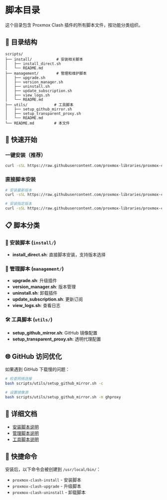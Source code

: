# 脚本目录

这个目录包含 Proxmox Clash 插件的所有脚本文件，按功能分类组织。

## 📁 目录结构

```
scripts/
├── install/           # 安装相关脚本
│   ├── install_direct.sh
│   └── README.md
├── management/        # 管理和维护脚本
│   ├── upgrade.sh
│   ├── version_manager.sh
│   ├── uninstall.sh
│   ├── update_subscription.sh
│   ├── view_logs.sh
│   └── README.md
├── utils/            # 工具脚本
│   ├── setup_github_mirror.sh
│   ├── setup_transparent_proxy.sh
│   └── README.md
└── README.md         # 本文件
```

## 🚀 快速开始

### 一键安装（推荐）
```bash
curl -sSL https://raw.githubusercontent.com/proxmox-libraries/proxmox-clash-plugin/main/install.sh | sudo bash
```

### 直接脚本安装
```bash
# 安装最新版本
curl -sSL https://raw.githubusercontent.com/proxmox-libraries/proxmox-clash-plugin/main/scripts/install/install_direct.sh | sudo bash

# 安装指定版本
curl -sSL https://raw.githubusercontent.com/proxmox-libraries/proxmox-clash-plugin/main/scripts/install/install_direct.sh | sudo bash -s -- v1.1.0
```

## 📋 脚本分类

### 🔧 安装脚本 (`install/`)
- **install_direct.sh**: 直接脚本安装，支持版本选择

### 🔄 管理脚本 (`management/`)
- **upgrade.sh**: 升级插件
- **version_manager.sh**: 版本管理
- **uninstall.sh**: 卸载插件
- **update_subscription.sh**: 更新订阅
- **view_logs.sh**: 查看日志

### 🛠️ 工具脚本 (`utils/`)
- **setup_github_mirror.sh**: GitHub 镜像配置
- **setup_transparent_proxy.sh**: 透明代理配置

## 🌐 GitHub 访问优化

如果遇到 GitHub 下载慢的问题：

```bash
# 检查网络连接
bash scripts/utils/setup_github_mirror.sh -c

# 设置镜像源
bash scripts/utils/setup_github_mirror.sh -m ghproxy
```

## 📖 详细文档

- [安装脚本说明](install/README.md)
- [管理脚本说明](management/README.md)
- [工具脚本说明](utils/README.md)

## 🔗 快捷命令

安装后，以下命令会被创建到 `/usr/local/bin/`：
- `proxmox-clash-install` - 安装脚本
- `proxmox-clash-upgrade` - 升级脚本
- `proxmox-clash-uninstall` - 卸载脚本

